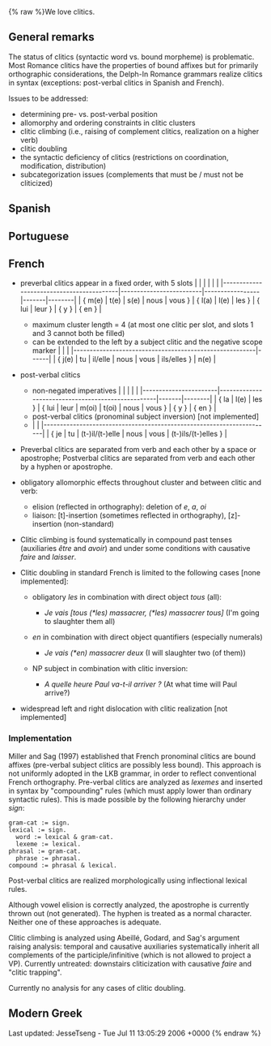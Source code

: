 {% raw %}We love clitics.

## General remarks

The status of clitics (syntactic word vs. bound morpheme) is
problematic. Most Romance clitics have the properties of bound affixes
but for primarily orthographic considerations, the Delph-In Romance
grammars realize clitics in syntax (exceptions: post-verbal clitics in
Spanish and French).

Issues to be addressed:

- determining pre- vs. post-verbal position
- allomorphy and ordering constraints in clitic clusters
- clitic climbing (i.e., raising of complement clitics, realization on
a higher verb)
- clitic doubling
- the syntactic deficiency of clitics (restrictions on coordination,
modification, distribution)
- subcategorization issues (complements that must be / must not be
cliticized)

## Spanish

## Portuguese

## French

- preverbal clitics appear in a fixed order, with 5 slots
|                                          |                         |                 |       |        |
|------------------------------------------|-------------------------|-----------------|-------|--------|
| { m(e) \| t(e) \| s(e) \| nous \| vous } | { l(a) \| l(e) \| les } | { lui \| leur } | { y } | { en } |
  
  - maximum cluster length = 4 (at most one clitic per slot, and
slots 1 and 3 cannot both be filled)
  - can be extended to the left by a subject clitic and the negative
scope marker
|                                                        |      |
|--------------------------------------------------------|------|
| { j(e) \| tu \| il/elle \| nous \| vous \| ils/elles } | n(e) |
- post-verbal clitics
  - non-negated imperatives
|                       |                                                   |       |        |
|-----------------------|---------------------------------------------------|-------|--------|
| { la \| l(e) \| les } | { lui \| leur \| m(oi) \| t(oi) \| nous \| vous } | { y } | { en } |
  - post-verbal clitics (pronominal subject inversion) \[not
implemented\]
  
  <!-- -->

  
  - |                                                                      |
|----------------------------------------------------------------------|
| { je \| tu \| (t-)il/(t-)elle \| nous \| vous \| (t-)ils/(t-)elles } |
- Preverbal clitics are separated from verb and each other by a space
or apostrophe; Postverbal clitics are separated from verb and each
other by a hyphen or apostrophe.
- obligatory allomorphic effects throughout cluster and between clitic
and verb:
  - elision (reflected in orthography): deletion of *e*, *a*, *oi*
  - liaison: \[t\]-insertion (sometimes reflected in orthography),
\[z\]-insertion (non-standard)
- Clitic climbing is found systematically in compound past tenses
(auxiliaries *être* and *avoir*) and under some conditions with
causative *faire* and *laisser*.
- Clitic doubling in standard French is limited to the following cases
\[none implemented\]:
  - obligatory *les* in combination with direct object *tous* (all):
    
    - *Je vais \[tous (\*les) massacrer, (\*les) massacrer tous\]*
(I'm going to slaughter them all)
  - *en* in combination with direct object quantifiers (especially
numerals)
    
    - *Je vais (\*en) massacrer deux* (I will slaughter two (of
them))
  - NP subject in combination with clitic inversion:
    - *A quelle heure Paul va-t-il arriver ?* (At what time will
Paul arrive?)
- widespread left and right dislocation with clitic realization \[not
implemented\]

### Implementation

Miller and Sag (1997) established that French pronominal clitics are
bound affixes (pre-verbal subject clitics are possibly less bound). This
approach is not uniformly adopted in the LKB grammar, in order to
reflect conventional French orthography. Pre-verbal clitics are analyzed
as *lexemes* and inserted in syntax by "compounding" rules (which must
apply lower than ordinary syntactic rules). This is made possible by the
following hierarchy under *sign*:

    gram-cat := sign.
    lexical := sign.
      word := lexical & gram-cat.
      lexeme := lexical.
    phrasal := gram-cat.
      phrase := phrasal.
    compound := phrasal & lexical.

Post-verbal clitics are realized morphologically using inflectional
lexical rules.

Although vowel elision is correctly analyzed, the apostrophe is
currently thrown out (not generated). The hyphen is treated as a normal
character. Neither one of these approaches is adequate.

Clitic climbing is analyzed using Abeillé, Godard, and Sag's argument
raising analysis: temporal and causative auxiliaries systematically
inherit all complements of the participle/infinitive (which is not
allowed to project a VP). Currently untreated: downstairs cliticization
with causative *faire* and "clitic trapping".

Currently no analysis for any cases of clitic doubling.

## Modern Greek

Last updated: JesseTseng - Tue Jul 11 13:05:29 2006 +0000
{% endraw %}